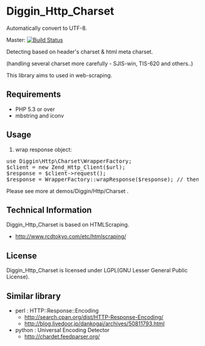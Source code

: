 Diggin_Http_Charset
============================

Automatically convert to UTF-8.

Master: [![Build Status](https://secure.travis-ci.org/diggin/Diggin_Http_Charset.png?branch=master)](http://travis-ci.org/diggin/Diggin_Http_Charset)

Detecting based on header's charset & html meta charset.

(handling several charset more carefully  - SJIS-win, TIS-620 and others..)

This library aims to used in web-scraping.

Requirements
------------
  - PHP 5.3 or over
  - mbstring and iconv

Usage
-----
1. wrap response object:
<pre>
use Diggin\Http\Charset\WrapperFactory;
$client = new Zend_Http_Client($url);
$response = $client->request();
$response = WrapperFactory::wrapResponse($response); // then, response getBody() is UTF-8.
</pre>

Please see more at demos/Diggin/Http/Charset .

Technical Information
---------------------
Diggin_Http_Charset is based on HTMLScraping.

  - http://www.rcdtokyo.com/etc/htmlscraping/

License
-------
Diggin_Http_Charset is licensed under LGPL(GNU Lesser General Public License).

Similar library
--------------
- perl : HTTP::Response::Encoding
  - http://search.cpan.org/dist/HTTP-Response-Encoding/
  - http://blog.livedoor.jp/dankogai/archives/50811793.html
- python : Universal Encoding Detector
  - http://chardet.feedparser.org/


